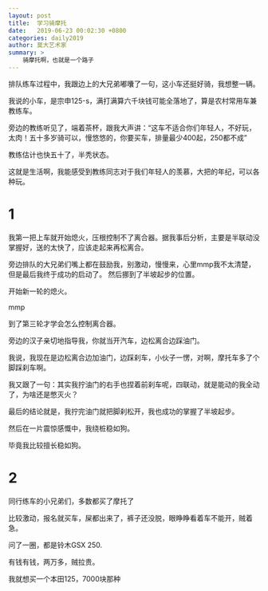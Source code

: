```yaml
---
layout: post
title:  学习骑摩托
date:   2019-06-23 00:02:30 +0800
categories: daily2019 
author: 莫大艺术家
summary: >
    骑摩托啊，也就是一个路子
---
```


排队练车过程中，我跟边上的大兄弟嘟囔了一句，这小车还挺好骑，我想整一辆。

我说的小车，是宗申125-s，满打满算六千块钱可能全落地了，算是农村常用车兼教练车。

旁边的教练听见了，端着茶杯，跟我大声讲：“这车不适合你们年轻人，不好玩，太肉！五十多岁骑可以，慢悠悠的，你要买车，排量最少400起，250都不成”


教练估计也快五十了，半秃状态。

这就是生活啊，我能感受到教练同志对于我们年轻人的羡慕，大把的年纪，可以各种玩。

# 1

我第一把上车就开始熄火，压根控制不了离合器。据我事后分析，主要是半联动没掌握好，送的太快了，应该走起来再松离合。

旁边排队的大兄弟们嘴上都在鼓励我，别激动，慢慢来，心里mmp我不太清楚，但是最后我终于成功的启动了。
然后挪到了半坡起步的位置。

开始新一轮的熄火。

mmp

到了第三轮才学会怎么控制离合器。

旁边的汉子亲切地指导我，你就当开汽车，边松离合边踩油门。

我说，我现在是边松离合边加油门，边踩刹车，小伙子一愣，对啊，摩托车多了个脚踩刹车啊。

我又跟了一句：其实我拧油门的右手也捏着前刹车呢，四联动，就是能动的我全动了，为啥还是憋灭火？

最后的结论就是，我拧完油门就把脚刹松开，我也成功的掌握了半坡起步。


然后在一片震惊感慨中，我绕桩稳如狗。

毕竟我比较擅长稳如狗。


# 2

同行练车的小兄弟们，多数都买了摩托了

比较激动，报名就买车，屎都出来了，裤子还没脱，眼睁睁看着车不能开，贼着急。

问了一圈，都是铃木GSX 250.

有钱有钱，两万多，贼拉贵。

我就想买一个本田125，7000块那种
